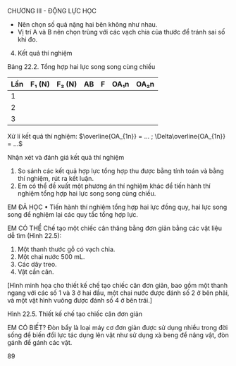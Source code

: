 CHƯƠNG III - ĐỘNG LỰC HỌC

- Nên chọn số quả nặng hai bên không như nhau.
- Vị trí A và B nên chọn trùng với các vạch chia của thước để tránh sai số khi đo.

4. Kết quả thí nghiệm

Bảng 22.2. Tổng hợp hai lực song song cùng chiều

Lần | F₁ (N) | F₂ (N) | AB | F | OA₁n | OA₂n
-----|--------|--------|-----|---|------|------
1    |        |        |     |   |      |
2    |        |        |     |   |      |
3    |        |        |     |   |      |

Xử lí kết quả thí nghiệm: $\overline{OA_{1n}} = ... ; \Delta\overline{OA_{1n}} = ...$

Nhận xét và đánh giá kết quả thí nghiệm
1. So sánh các kết quả hợp lực tổng hợp thu được bằng tính toán và bằng thí nghiệm, rút ra kết luận.
2. Em có thể đề xuất một phương án thí nghiệm khác để tiến hành thí nghiệm tổng hợp hai lực song song cùng chiều.

EM ĐÃ HỌC
• Tiến hành thí nghiệm tổng hợp hai lực đồng quy, hai lực song song để nghiệm lại các quy tắc tổng hợp lực.

EM CÓ THỂ
Chế tạo một chiếc cân thăng bằng đơn giản bằng các vật liệu dễ tìm (Hình 22.5):
1. Một thanh thước gỗ có vạch chia.
2. Một chai nước 500 mL.
3. Các dây treo.
4. Vật cần cân.

[Hình minh họa cho thiết kế chế tạo chiếc cân đơn giản, bao gồm một thanh ngang với các số 1 và 3 ở hai đầu, một chai nước được đánh số 2 ở bên phải, và một vật hình vuông được đánh số 4 ở bên trái.]

Hình 22.5. Thiết kế chế tạo chiếc cân đơn giản

EM CÓ BIẾT?
Đòn bẩy là loại máy cơ đơn giản được sử dụng nhiều trong đời sống để biến đổi lực tác dụng lên vật như sử dụng xà beng để nâng vật, đòn gánh để gánh các vật.

89